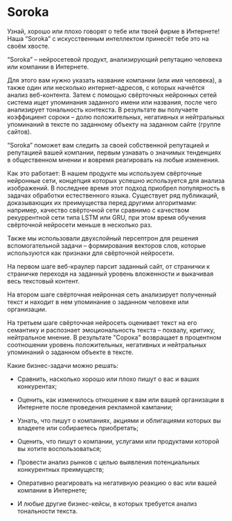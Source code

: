 # Soroka
Узнай, хорошо или плохо говорят о тебе или твоей фирме в Интернете! Наша “Soroka” с искусственным интеллектом принесёт тебе это на своём хвосте.

“Soroka” – нейросетевой продукт, анализирующий репутацию человека или компании в Интернете.

Для этого вам нужно указать название компании (или имя человека), а также один или несколько интернет-адресов, с которых начнётся анализ веб-контента. Затем с помощью свёрточных нейронных сетей система ищет упоминания заданного имени или названия, после чего анализирует тональность контекста. В результате вы получаете коэффициент сороки – долю положительных, негативных и нейтральных упоминаний в тексте по заданному объекту на заданном сайте (группе сайтов).

“Soroka” поможет вам следить за своей собственной репутацией и репутацией вашей компании, первым узнавать о значимых тенденциях в общественном мнении и вовремя реагировать на любые изменения.

Как это работает:
В нашем продукте мы используем свёрточные нейронные сети, концепция которых успешно используется для анализа изображений. В последнее время этот подход приобрел популярность в задачах обработки естественного языка. Существует ряд публикаций, доказывающих их преимущества перед другими алгоритмами: например, качество свёрточной сети сравнимо с качеством рекуррентной сети типа LSTM или GRU, при этом время обучения свёрточной нейросети меньше в несколько раз.

Также мы использовали двухслойный персептрон для решения вспомогательной задачи – формирования векторов слов, которые используются как признаки для свёрточной нейросети.

На первом шаге веб-краулер парсит заданный сайт, от странички к страничке переходя на заданный уровень вложенности и выкачивая весь текстовый контент.

На втором шаге свёрточная нейронная сеть анализирует полученный текст и находит в нем упоминание о заданном человеке или организации.

На третьем шаге свёрточная нейросеть оценивает текст на его семантику и распознает эмоциональность текста – похвалу, критику, нейтральное мнение. В результате "Сорока" возвращает в процентном соотношении уровень положительных, негативных и нейтральных упоминаний о заданном объекте в тексте.

Какие бизнес-задачи можно решать:
- Сравнить, насколько хорошо или плохо пишут о вас и ваших конкурентах;

- Оценить, как изменилось отношение к вам или вашей организации в Интернете после проведения рекламной кампании;

- Узнать, что пишут о компаниях, акциями и облигациями которых вы владеете или собираетесь приобретать;

- Оценить, что пишут о компании, услугами или продуктами которой вы хотите воспользоваться;

- Провести анализ рынков с целью выявления потенциальных конкурентных преимуществ;

- Оперативно реагировать на негативную реакцию о вас или вашей компании в Интернете;

- И любые другие бизнес-кейсы, в которых требуется анализ тональности текста.
